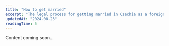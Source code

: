 ```yaml
---
title: "How to get married"
excerpt: "The legal process for getting married in Czechia as a foreigner."
updatedAt: "2024-08-23"
readingTime: 5
---
```


Content coming soon...
